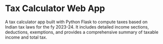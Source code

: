 # Tax Calculator Web App
 A tax calculator app built with Python Flask to compute taxes based on Indian tax laws for the fy 2023-24. It includes detailed income sections, deductions, exemptions, and provides a comprehensive summary of taxable income and total tax.
